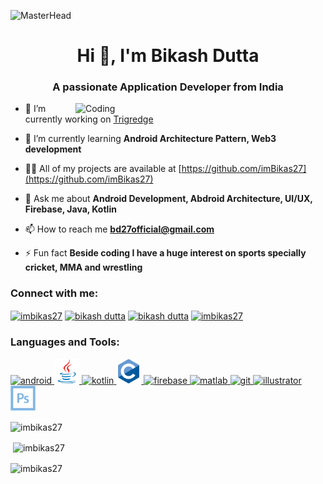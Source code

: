 ![MasterHead](https://miro.medium.com/max/1200/0*dVlRfvc6b66esZkb)
<h1 align="center">Hi 👋, I'm Bikash Dutta</h1>
<h3 align="center">A passionate Application Developer from India</h3>
<img align="right" alt="Coding" width="400" src="https://comit.rs/wp-content/uploads/2020/06/Design.svg">


- 🔭 I’m currently working on [Trigredge](https://github.com/imBikas27/Trigeredge_Digital_Currency_Project)

- 🌱 I’m currently learning  **Android Architecture Pattern, Web3 development**

- 👨‍💻 All of my projects are available at [https://github.com/imBikas27](https://github.com/imBikas27)

- 💬 Ask me about  **Android Development, Abdroid Architecture, UI/UX, Firebase, Java, Kotlin**

- 📫 How to reach me  **bd27official@gmail.com**

- ⚡ Fun fact  **Beside coding I have a huge interest on sports specially cricket, MMA and wrestling**

<h3 align="left">Connect with me:</h3>
<p align="left">
<a href="https://twitter.com/imbikas27" target="blank"><img align="center" src="https://raw.githubusercontent.com/rahuldkjain/github-profile-readme-generator/master/src/images/icons/Social/twitter.svg" alt="imbikas27" height="30" width="40" /></a>
<a href="https://linkedin.com/in/bikash-dutta27" target="blank"><img align="center" src="https://raw.githubusercontent.com/rahuldkjain/github-profile-readme-generator/master/src/images/icons/Social/linked-in-alt.svg" alt="bikash dutta" height="30" width="40" /></a>
<a href="https://facebook.com/bikash.dutta.9210256" target="blank"><img align="center" src="https://raw.githubusercontent.com/rahuldkjain/github-profile-readme-generator/master/src/images/icons/Social/facebook.svg" alt="bikash dutta" height="30" width="40" /></a>
<a href="https://instagram.com/imbikas27" target="blank"><img align="center" src="https://raw.githubusercontent.com/rahuldkjain/github-profile-readme-generator/master/src/images/icons/Social/instagram.svg" alt="imbikas27" height="30" width="40" /></a>
</p>

<h3 align="left">Languages and Tools:</h3>
<p align="left">
<a href="https://developer.android.com" target="_blank" rel="noreferrer"> <img src="https://logos-world.net/wp-content/uploads/2021/08/Android-Logo-2017-2019.png" alt="android" width="60" height="35"/> </a>
<a href="https://www.java.com" target="_blank" rel="noreferrer"> <img src="https://raw.githubusercontent.com/devicons/devicon/master/icons/java/java-original.svg" alt="java" width="40" height="40"/> </a>
<a href="https://kotlinlang.org" target="_blank" rel="noreferrer"> <img src="https://www.vectorlogo.zone/logos/kotlinlang/kotlinlang-icon.svg" alt="kotlin" width="35" height="35"/> </a>
<a href="https://www.cprogramming.com/" target="_blank" rel="noreferrer"> <img src="https://raw.githubusercontent.com/devicons/devicon/master/icons/c/c-original.svg" alt="c" width="40" height="40"/> </a> <a href="https://firebase.google.com/" target="_blank" rel="noreferrer"> <img src="https://www.vectorlogo.zone/logos/firebase/firebase-icon.svg" alt="firebase" width="40" height="40"/> </a>
<a href="https://www.mathworks.com/" target="_blank" rel="noreferrer"> <img src="https://upload.wikimedia.org/wikipedia/commons/2/21/Matlab_Logo.png" alt="matlab" width="40" height="40"/> </a>
<a href="https://git-scm.com/" target="_blank" rel="noreferrer"> <img src="https://www.vectorlogo.zone/logos/git-scm/git-scm-icon.svg" alt="git" width="40" height="40"/> </a> <a href="https://www.adobe.com/in/products/illustrator.html" target="_blank" rel="noreferrer"> <img src="https://www.vectorlogo.zone/logos/adobe_illustrator/adobe_illustrator-icon.svg" alt="illustrator" width="40" height="40"/> </a>
<a href="https://www.photoshop.com/en" target="_blank" rel="noreferrer"> <img src="https://raw.githubusercontent.com/devicons/devicon/master/icons/photoshop/photoshop-line.svg" alt="photoshop" width="40" height="40"/> </a> </p>

<p><img align="center" src="https://github-readme-stats.vercel.app/api/top-langs?username=imbikas27&show_icons=true&locale=en&layout=compact" alt="imbikas27" /></p>

<p>&nbsp;<img align="center" src="https://github-readme-stats.vercel.app/api?username=imbikas27&show_icons=true&locale=en" alt="imbikas27" /></p>

<p><img align="center" src="https://github-readme-streak-stats.herokuapp.com/?user=imbikas27&" alt="imbikas27" /></p>
